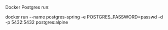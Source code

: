 Docker Postgres run:

docker run --name postgres-spring -e POSTGRES_PASSWORD=passwd -d -p 5432:5432 postgres:alpine
